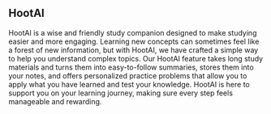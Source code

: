 ## HootAI
HootAI is a wise and friendly study companion designed to make studying easier and more engaging. Learning new concepts can sometimes feel like a forest of new information, but with HootAI, we have crafted a simple way to help you understand complex topics. Our HootAI feature takes long study materials and turns them into easy-to-follow summaries, stores them into your notes, and offers personalized practice problems that allow you to apply what you have learned and test your knowledge. HootAI is here to support you on your learning journey, making sure every step feels manageable and rewarding.  
